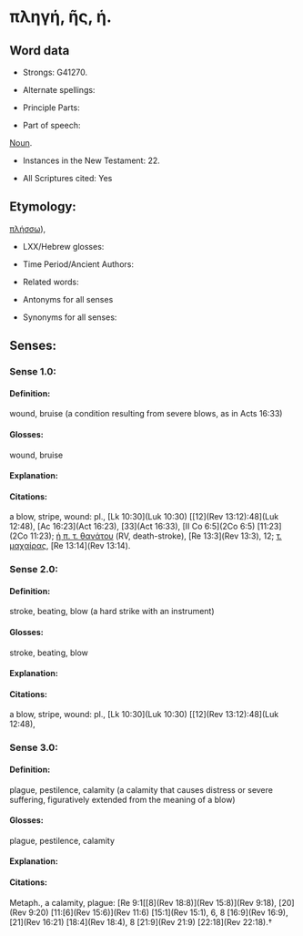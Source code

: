 # πληγή, ῆς, ἡ.

<!-- Status: S2=NeedsReview -->
<!-- Lexica used for edits: BDAG, FFM, LN, A-S -->

## Word data

* Strongs: G41270.

* Alternate spellings:



* Principle Parts: 


* Part of speech: 

[Noun](http://ugg.readthedocs.io/en/latest/noun.html).

* Instances in the New Testament: 22.

* All Scriptures cited: Yes

## Etymology: 

[πλήσσω]()),

* LXX/Hebrew glosses: 


* Time Period/Ancient Authors: 


* Related words: 

* Antonyms for all senses

* Synonyms for all senses: 


## Senses: 


### Sense  1.0: 

#### Definition: 

wound, bruise (a condition resulting from severe blows, as in Acts 16:33)

#### Glosses: 

wound, bruise

#### Explanation: 
 

#### Citations: 

a blow, stripe, wound: pl., [Lk 10:30](Luk 10:30) [[12](Rev 13:12):48](Luk 12:48), [Ac 16:23](Act 16:23), [33](Act 16:33), [II Co 6:5](2Co 6:5) [11:23](2Co 11:23); [ἡ π. τ. θανάτου]() (RV, death-stroke), [Re 13:3](Rev 13:3), 12; [τ. μαχαίρας](), [Re 13:14](Rev 13:14).

### Sense  2.0: 

#### Definition: 

stroke, beating, blow (a hard strike with an instrument)

#### Glosses: 

stroke, beating, blow

#### Explanation: 


#### Citations: 

a blow, stripe, wound: pl., [Lk 10:30](Luk 10:30) [[12](Rev 13:12):48](Luk 12:48),

### Sense  3.0: 

#### Definition:

plague, pestilence, calamity (a calamity that causes distress or severe suffering, figuratively extended from the meaning of a blow)
#### Glosses: 

plague, pestilence, calamity

#### Explanation: 

#### Citations: 

Metaph., a calamity, plague: [Re 9:1[[8](Rev 18:8)](Rev 15:8)](Rev 9:18), [20](Rev 9:20) [11:[6](Rev 15:6)](Rev 11:6) [15:1](Rev 15:1), 6, 8 [16:9](Rev 16:9), [21](Rev 16:21) [18:4](Rev 18:4), 8 [21:9](Rev 21:9) [22:18](Rev 22:18).†